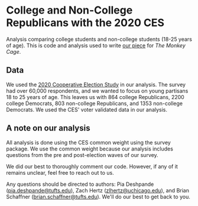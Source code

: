 # College and Non-College Republicans with the 2020 CES
 Analysis comparing college students and non-college students (18-25 years of age). 
This is code and analysis used to write [our piece](https://www.washingtonpost.com/politics/2022/01/20/diploma-divide-republicans-midterms/?utm_medium=social&utm_campaign=wp_monkeycage&utm_source=twitter) for  _The Monkey Cage_.
## Data 
We used the [2020 Cooperative Election Study](https://dataverse.harvard.edu/dataset.xhtml?persistentId=doi:10.7910/DVN/E9N6PH) in our analysis. The survey had over 60,000 respondents, and we wanted to focus on young partisans 18 to 25 years of age. This leaves us with 864 college Republicans, 2200 college Democrats, 803 non-college Republicans, and 1353 non-college Democrats. We used the CES' voter validated data in our analysis.

## A note on our analysis
All analysis is done using the CES common weight using the survey package. We use the common weight because our analysis includes questions from the pre and post-election waves of our survey. 

We did our best to thoroughly comment our code. However, if any of it remains unclear, feel free to reach out to us.

Any questions should be directed to authors: Pia Deshpande (pia.deshpande@tufts.edu), Zach Hertz (zlhertz@uchicago.edu), and Brian Schaffner (brian.schaffner@tufts.edu). We'll do our best to get back to you.
